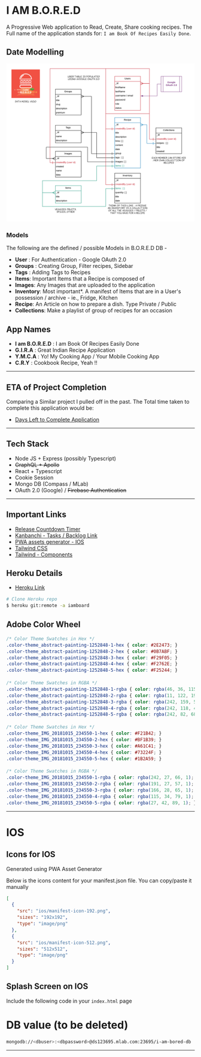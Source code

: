 # I AM B.O.R.E.D

A Progressive Web application to Read, Create, Share cooking recipes. The Full name of the application stands for: `I am Book Of Recipes Easily Done`.

## Date Modelling

![Data Modelling](./design/data-model-annotated.png)

### Models

The following are the defined / possible Models in B.O.R.E.D DB -
- **User** : For Authentication - Google OAuth 2.0
- **Groups** : Creating Group, Filter recipes, Sidebar
- **Tags** : Adding Tags to Recipes
- **Items**: Important Items that a Recipe is composed of
- **Images**: Any Images that are uploaded to the application
- **Inventory**: Most important*. A manifest of Items that are in a User's possession / archive - ie., Fridge, Kitchen
- **Recipe**: An Article on how to prepare a dish. Type Private / Public
- **Collections**: Make a playlist of group of recipes for an occasion

## App Names

- **I am B.O.R.E.D** : I am Book Of Recipes Easily Done
- **G.I.R.A** : Great Indian Recipe Application
- **Y.M.C.A** : Yo! My Cooking App / Your Mobile Cooking App
- **C.R.Y** : Cookbook Recipe, Yeah !!

---

## ETA of Project Completion

Comparing a Similar project I pulled off in the past. The Total time taken to complete this application would be:
- [Days Left to Complete Application](https://timely-travel.herokuapp.com/#/preview/5eae03b085b06800176ebd7d)

---

## Tech Stack

- Node JS + Express (possibly Typescript)
- ~~GraphQL + Apollo~~
- React + Typescript
- Cookie Session
- Mongo DB (Compass / MLab)
- OAuth 2.0 (Google) / ~~Firebase Authentication~~

---

## Important Links

- [Release Countdown Timer](https://timely-travel.herokuapp.com/#/preview/5ed21485c51b01001783b512) 
- [Kanbanchi - Tasks / Backlog Link](https://kanban-chi.appspot.com/dashboard/5515963025588224-6179838427398144/d-5515963025588224)
- [PWA assets generator - IOS](https://github.com/onderceylan/pwa-asset-generator)
- [Tailwind CSS](https://tailwindcss.com/)
- [Tailwind - Components](https://tailwindcomponents.com/component/product-preview)

## Heroku Details

- [Heroku Link](https://iamboard.herokuapp.com/)

```bash
# Clone Heroku repo
$ heroku git:remote -a iamboard
```


## Adobe Color Wheel

```css
/* Color Theme Swatches in Hex */
.color-theme_abstract-painting-1252848-1-hex { color: #2E2473; }
.color-theme_abstract-painting-1252848-2-hex { color: #0B7ABF; }
.color-theme_abstract-painting-1252848-3-hex { color: #F29F05; }
.color-theme_abstract-painting-1252848-4-hex { color: #F2762E; }
.color-theme_abstract-painting-1252848-5-hex { color: #F25244; }

/* Color Theme Swatches in RGBA */
.color-theme_abstract-painting-1252848-1-rgba { color: rgba(46, 36, 115, 1); }
.color-theme_abstract-painting-1252848-2-rgba { color: rgba(11, 122, 191, 1); }
.color-theme_abstract-painting-1252848-3-rgba { color: rgba(242, 159, 5, 1); }
.color-theme_abstract-painting-1252848-4-rgba { color: rgba(242, 118, 46, 1); }
.color-theme_abstract-painting-1252848-5-rgba { color: rgba(242, 82, 68, 1); }

/* Color Theme Swatches in Hex */
.color-theme_IMG_20181015_234550-1-hex { color: #F21B42; }
.color-theme_IMG_20181015_234550-2-hex { color: #BF1B39; }
.color-theme_IMG_20181015_234550-3-hex { color: #A61C41; }
.color-theme_IMG_20181015_234550-4-hex { color: #73224F; }
.color-theme_IMG_20181015_234550-5-hex { color: #1B2A59; }

/* Color Theme Swatches in RGBA */
.color-theme_IMG_20181015_234550-1-rgba { color: rgba(242, 27, 66, 1); }
.color-theme_IMG_20181015_234550-2-rgba { color: rgba(191, 27, 57, 1); }
.color-theme_IMG_20181015_234550-3-rgba { color: rgba(166, 28, 65, 1); }
.color-theme_IMG_20181015_234550-4-rgba { color: rgba(115, 34, 79, 1); }
.color-theme_IMG_20181015_234550-5-rgba { color: rgba(27, 42, 89, 1); }
```

---

# IOS

## Icons for IOS

Generated using PWA Asset Generator

Below is the icons content for your manifest.json file. You can copy/paste it manually

```json
[
  {
    "src": "ios/manifest-icon-192.png",
    "sizes": "192x192",
    "type": "image/png"
  },
  {
    "src": "ios/manifest-icon-512.png",
    "sizes": "512x512",
    "type": "image/png"
  }
]
```

## Splash Screen on IOS

Include the following code in your `index.html` page


# DB value (to be deleted)

```bash
mongodb://<dbuser>:<dbpassword>@ds123695.mlab.com:23695/i-am-bored-db
```

---

